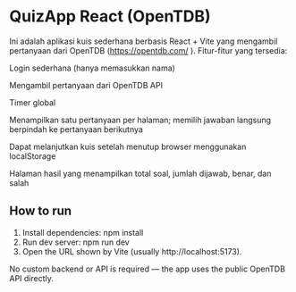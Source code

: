 # QuizApp React (OpenTDB)
Ini adalah aplikasi kuis sederhana berbasis React + Vite yang mengambil pertanyaan dari OpenTDB (https://opentdb.com/
).
Fitur-fitur yang tersedia:

Login sederhana (hanya memasukkan nama)

Mengambil pertanyaan dari OpenTDB API

Timer global

Menampilkan satu pertanyaan per halaman; memilih jawaban langsung berpindah ke pertanyaan berikutnya

Dapat melanjutkan kuis setelah menutup browser menggunakan localStorage

Halaman hasil yang menampilkan total soal, jumlah dijawab, benar, dan salah

## How to run
1. Install dependencies:
npm install
2. Run dev server:
npm run dev
3. Open the URL shown by Vite (usually http://localhost:5173).

No custom backend or API is required — the app uses the public OpenTDB API directly.
